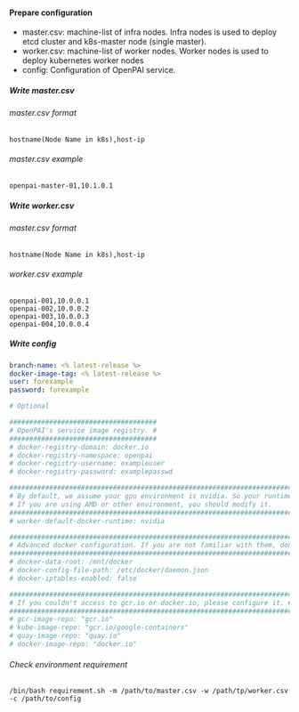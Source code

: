#### Prepare configuration

- master.csv: machine-list of infra nodes. Infra nodes is used to deploy etcd cluster and k8s-master node (single master).
- worker.csv: machine-list of worker nodes. Worker nodes is used to deploy kubernetes worker nodes
- config: Configuration of OpenPAI service.


##### Write master.csv

###### master.csv format
```
hostname(Node Name in k8s),host-ip
```
###### master.csv example
```
openpai-master-01,10.1.0.1
```
##### Write worker.csv
###### master.csv format
```
hostname(Node Name in k8s),host-ip
```
###### worker.csv example
```
openpai-001,10.0.0.1
openpai-002,10.0.0.2
openpai-003,10.0.0.3
openpai-004,10.0.0.4
```
##### Write config

```yaml
branch-name: <% latest-release %>
docker-image-tag: <% latest-release %>
user: forexample
password: forexample

# Optional

#####################################
# OpenPAI's service image registry. #
#####################################
# docker-registry-domain: docker.io
# docker-registry-namespace: openpai
# docker-registry-username: exampleuser
# docker-registry-password: examplepasswd

###########################################################################################
# By default, we assume your gpu environment is nvidia. So your runtime should be nvidia. #
# If you are using AMD or other environment, you should modify it.                        #
###########################################################################################
# worker-default-docker-runtime: nvidia

########################################################################################
# Advanced docker configuration. If you are not familiar with them, don't change them. #
########################################################################################
# docker-data-root: /mnt/docker
# docker-config-file-path: /etc/docker/daemon.json
# docker-iptables-enabled: false

#######################################################################
# If you couldn't access to gcr.io or docker.io, please configure it. #
#######################################################################
# gcr-image-repo: "gcr.io"
# kube-image-repo: "gcr.io/google-containers"
# quay-image-repo: "quay.io"
# docker-image-repo: "docker.io"
```

###### Check environment requirement

```shell script
/bin/bash requirement.sh -m /path/to/master.csv -w /path/tp/worker.csv -c /path/to/config
```
